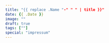 ```yaml
---
title: "{{ replace .Name "-" " " | title }}"
date: {{ .Date }}
image: ""
draft: true
tags: [""]
special: "impressum"
---
```


